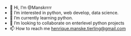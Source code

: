 - 👋 Hi, I’m @Manskrrrr
- 👀 I’m interested in python, web develop, data science.
- 🌱 I’m currently learning python.
- 💞️ I’m looking to collaborate on enterlevel python projects
- 📫 How to reach me henrique.manske.tierling@gmail.com
